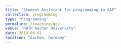 ```yaml
---
title: "Student Assistant for programming in GAP"
collection: programming
type: "Programming"
permalink: /teaching/gap
venue: "RWTH Aachen University"
date: 2019-09-01
location: "Aachen, Germany"
---
```

